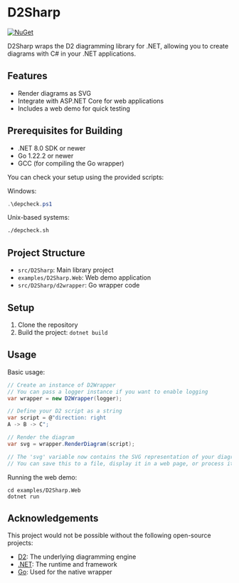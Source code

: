 # D2Sharp

[![NuGet](https://img.shields.io/nuget/v/D2Sharp.svg)](https://www.nuget.org/packages/D2Sharp/)

D2Sharp wraps the D2 diagramming library for .NET, allowing you to create diagrams with C# in your .NET applications.

## Features

- Render diagrams as SVG
- Integrate with ASP.NET Core for web applications
- Includes a web demo for quick testing

## Prerequisites for Building

- .NET 8.0 SDK or newer
- Go 1.22.2 or newer
- GCC (for compiling the Go wrapper)

You can check your setup using the provided scripts:

Windows:
```powershell
.\depcheck.ps1
```

Unix-based systems:
```bash
./depcheck.sh
```

## Project Structure

- `src/D2Sharp`: Main library project
- `examples/D2Sharp.Web`: Web demo application
- `src/D2Sharp/d2wrapper`: Go wrapper code

## Setup

1. Clone the repository
2. Build the project: `dotnet build`

## Usage

Basic usage:

```csharp
// Create an instance of D2Wrapper
// You can pass a logger instance if you want to enable logging
var wrapper = new D2Wrapper(logger);

// Define your D2 script as a string
var script = @"direction: right
A -> B -> C";

// Render the diagram
var svg = wrapper.RenderDiagram(script);

// The 'svg' variable now contains the SVG representation of your diagram
// You can save this to a file, display it in a web page, or process it further as needed
```

Running the web demo:

```
cd examples/D2Sharp.Web
dotnet run
```

## Acknowledgements

This project would not be possible without the following open-source projects:

- [D2](https://github.com/terrastruct/d2): The underlying diagramming engine
- [.NET](https://github.com/dotnet/runtime): The runtime and framework
- [Go](https://github.com/golang/go): Used for the native wrapper